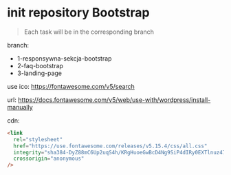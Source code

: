 # init repository Bootstrap

> Each task will be in the corresponding branch

branch:

- 1-responsywna-sekcja-bootstrap
- 2-faq-bootstrap
- 3-landing-page

use
ico: https://fontawesome.com/v5/search

url: https://docs.fontawesome.com/v5/web/use-with/wordpress/install-manually

cdn:

```html
<link
  rel="stylesheet"
  href="https://use.fontawesome.com/releases/v5.15.4/css/all.css"
  integrity="sha384-DyZ88mC6Up2uqS4h/KRgHuoeGwBcD4Ng9SiP4dIRy0EXTlnuz47vAwmeGwVChigm"
  crossorigin="anonymous"
/>
```
